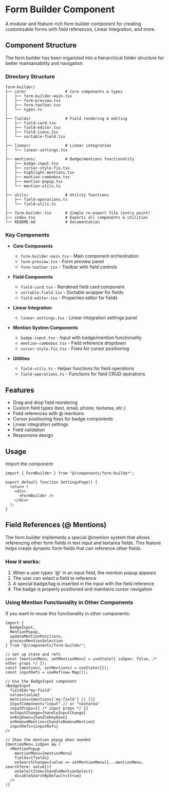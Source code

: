 # Form Builder Component

A modular and feature-rich form builder component for creating customizable forms with field references, Linear integration, and more.

## Component Structure

The form builder has been organized into a hierarchical folder structure for better maintainability and navigation:

### Directory Structure

```
form-builder/
├── core/                 # Core components & types
│   ├── form-builder-main.tsx
│   ├── form-preview.tsx
│   ├── form-toolbar.tsx
│   └── types.ts
│
├── fields/               # Field rendering & editing
│   ├── field-card.tsx
│   ├── field-editor.tsx
│   ├── field-icons.tsx
│   └── sortable-field.tsx
│
├── linear/               # Linear integration
│   └── linear-settings.tsx
│
├── mentions/             # Badge/mentions functionality
│   ├── badge-input.tsx
│   ├── cursor-style-fix.tsx
│   ├── highlight-mentions.tsx
│   ├── mention-combobox.tsx
│   ├── mention-popup.tsx
│   └── mention-utils.ts
│
├── utils/                # Utility functions
│   ├── field-operations.ts
│   └── field-utils.ts
│
├── form-builder.tsx      # Simple re-export file (entry point)
├── index.tsx             # Exports all components & utilities
└── README.md             # Documentation
```

### Key Components

- **Core Components**
  - `form-builder-main.tsx` - Main component orchestration
  - `form-preview.tsx` - Form preview panel
  - `form-toolbar.tsx` - Toolbar with field controls

- **Field Components**
  - `field-card.tsx` - Rendered field card component
  - `sortable-field.tsx` - Sortable wrapper for fields
  - `field-editor.tsx` - Properties editor for fields

- **Linear Integration**
  - `linear-settings.tsx` - Linear integration settings panel

- **Mention System Components**
  - `badge-input.tsx` - Input with badge/mention functionality
  - `mention-combobox.tsx` - Field reference dropdown
  - `cursor-style-fix.tsx` - Fixes for cursor positioning

- **Utilities**
  - `field-utils.ts` - Helper functions for field operations
  - `field-operations.ts` - Functions for field CRUD operations

## Features

- Drag and drop field reordering
- Custom field types (text, email, phone, textarea, etc.)
- Field references with @ mentions
- Cursor positioning fixes for badge components
- Linear integration settings
- Field validation
- Responsive design

## Usage

Import the component:

```tsx
import { FormBuilder } from "@/components/form-builder";

export default function SettingsPage() {
  return (
    <div>
      <FormBuilder />
    </div>
  );
}
```

## Field References (@ Mentions)

The form builder implements a special @mention system that allows referencing other form fields in text input and textarea fields. This feature helps create dynamic form fields that can reference other fields.

### How it works:

1. When a user types '@' in an input field, the mention popup appears
2. The user can select a field to reference
3. A special badge/tag is inserted in the input with the field reference
4. The badge is properly positioned and maintains cursor navigation

### Using Mention Functionality in Other Components

If you want to reuse this functionality in other components:

```tsx
import { 
  BadgeInput, 
  MentionPopup, 
  updateMentionPositions, 
  processMentionSelection 
} from "@/components/form-builder";

// Set up state and refs
const [mentionMenu, setMentionMenu] = useState({ isOpen: false, /* other props */ });
const [mentions, setMentions] = useState({});
const inputRefs = useRef(new Map());

// Use the BadgeInput component
<BadgeInput
  fieldId="my-field"
  value={value}
  mentions={mentions['my-field'] || []}
  InputComponent="input" // or "textarea"
  inputProps={{ /* input props */ }}
  onInputChange={handleInputChange}
  onKeyDown={handleKeyDown}
  onRemoveMention={handleRemoveMention}
  inputRefs={inputRefs}
/>

// Show the mention popup when needed
{mentionMenu.isOpen && (
  <MentionPopup
    mentionMenu={mentionMenu}
    fields={fields}
    onSearchChange={value => setMentionMenu({...mentionMenu, searchTerm: value})}
    onSelectItem={handleMentionSelect}
    disableSearchByDefault={true}
  />
)}
``` 